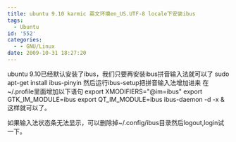 ```yaml
---
title: ubuntu 9.10 karmic 英文环境en_US.UTF-8 locale下安装ibus
tags:
  - Ubuntu
id: '552'
categories:
  - - GNU/Linux
date: 2009-10-31 18:27:20
---
```


ubuntu 9.10已经默认安装了ibus，我们只要再安装ibus拼音输入法就可以了
sudo apt-get install ibus-pinyin
然后运行ibus-setup把拼音输入法增加进来
在~/.profile里面增加以下语句
export XMODIFIERS="@im=ibus"
export GTK_IM_MODULE=ibus
export QT_IM_MODULE=ibus
ibus-daemon -d -x &
这样就可以了。

如果输入法状态条无法显示，可以删除掉~/.config/ibus目录然后logout,login试一下。